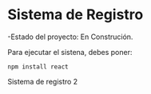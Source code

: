 <h1>Sistema de Registro</h1>

-Estado del proyecto: En Construción.

Para ejecutar el sistena, debes poner: 

```npm install react```


Sistema de  registro 2 
